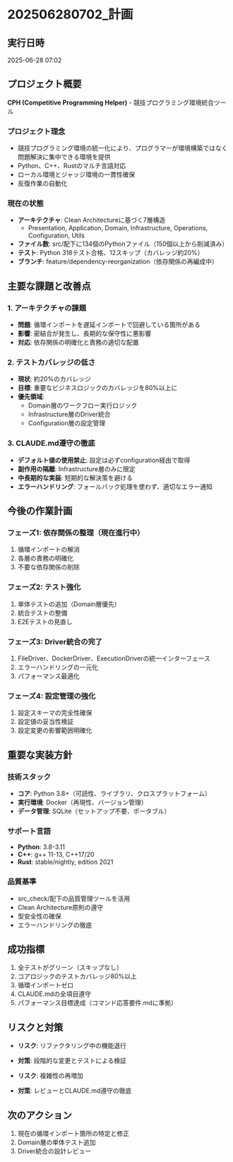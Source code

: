# 202506280702_計画

## 実行日時
2025-06-28 07:02

## プロジェクト概要
**CPH (Competitive Programming Helper)** - 競技プログラミング環境統合ツール

### プロジェクト理念
- 競技プログラミング環境の統一化により、プログラマーが環境構築ではなく問題解決に集中できる環境を提供
- Python、C++、Rustのマルチ言語対応
- ローカル環境とジャッジ環境の一貫性確保
- 反復作業の自動化

### 現在の状態
- **アーキテクチャ**: Clean Architectureに基づく7層構造
  - Presentation, Application, Domain, Infrastructure, Operations, Configuration, Utils
- **ファイル数**: src/配下に134個のPythonファイル（150個以上から削減済み）
- **テスト**: Python 318テスト合格、12スキップ（カバレッジ約20%）
- **ブランチ**: feature/dependency-reorganization（依存関係の再編成中）

## 主要な課題と改善点

### 1. アーキテクチャの課題
- **問題**: 循環インポートを遅延インポートで回避している箇所がある
- **影響**: 密結合が発生し、長期的な保守性に悪影響
- **対応**: 依存関係の明確化と責務の適切な配置

### 2. テストカバレッジの低さ
- **現状**: 約20%のカバレッジ
- **目標**: 重要なビジネスロジックのカバレッジを80%以上に
- **優先領域**: 
  - Domain層のワークフロー実行ロジック
  - Infrastructure層のDriver統合
  - Configuration層の設定管理

### 3. CLAUDE.md遵守の徹底
- **デフォルト値の使用禁止**: 設定は必ずconfiguration経由で取得
- **副作用の隔離**: Infrastructure層のみに限定
- **中長期的な実装**: 短期的な解決策を避ける
- **エラーハンドリング**: フォールバック処理を使わず、適切なエラー通知

## 今後の作業計画

### フェーズ1: 依存関係の整理（現在進行中）
1. 循環インポートの解消
2. 各層の責務の明確化
3. 不要な依存関係の削除

### フェーズ2: テスト強化
1. 単体テストの追加（Domain層優先）
2. 統合テストの整備
3. E2Eテストの見直し

### フェーズ3: Driver統合の完了
1. FileDriver、DockerDriver、ExecutionDriverの統一インターフェース
2. エラーハンドリングの一元化
3. パフォーマンス最適化

### フェーズ4: 設定管理の強化
1. 設定スキーマの完全性確保
2. 設定値の妥当性検証
3. 設定変更の影響範囲明確化

## 重要な実装方針

### 技術スタック
- **コア**: Python 3.8+（可読性、ライブラリ、クロスプラットフォーム）
- **実行環境**: Docker（再現性、バージョン管理）
- **データ管理**: SQLite（セットアップ不要、ポータブル）

### サポート言語
- **Python**: 3.8-3.11
- **C++**: g++ 11-13, C++17/20
- **Rust**: stable/nightly, edition 2021

### 品質基準
- src_check/配下の品質管理ツールを活用
- Clean Architecture原則の遵守
- 型安全性の確保
- エラーハンドリングの徹底

## 成功指標
1. 全テストがグリーン（スキップなし）
2. コアロジックのテストカバレッジ80%以上
3. 循環インポートゼロ
4. CLAUDE.mdの全項目遵守
5. パフォーマンス目標達成（コマンド応答要件.mdに準拠）

## リスクと対策
- **リスク**: リファクタリング中の機能退行
- **対策**: 段階的な変更とテストによる検証

- **リスク**: 複雑性の再増加
- **対策**: レビューとCLAUDE.md遵守の徹底

## 次のアクション
1. 現在の循環インポート箇所の特定と修正
2. Domain層の単体テスト追加
3. Driver統合の設計レビュー